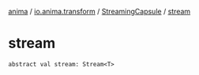 [anima](../../index.md) / [io.anima.transform](../index.md) / [StreamingCapsule](index.md) / [stream](./stream.md)

# stream

`abstract val stream: Stream<T>`